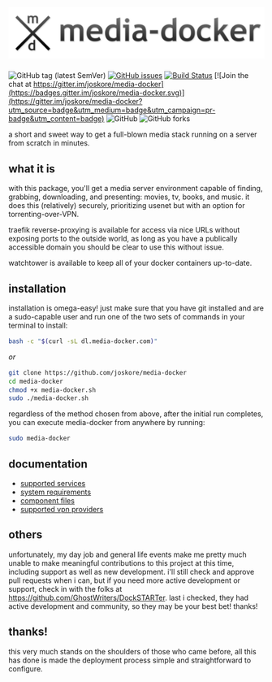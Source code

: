 # [![media-docker](/docs/assets/img/md-logo.png)](https://media-docker.com/)

![GitHub tag (latest SemVer)](https://img.shields.io/github/tag/joskore/media-docker.svg)
[![GitHub issues](https://img.shields.io/github/issues/joskore/media-docker.svg)](https://github.com/joskore/media-docker/issues)
[![Build Status](https://travis-ci.com/joskore/media-docker.svg?branch=master)](https://travis-ci.com/joskore/media-docker) [![Join the chat at https://gitter.im/joskore/media-docker](https://badges.gitter.im/joskore/media-docker.svg)](https://gitter.im/joskore/media-docker?utm_source=badge&utm_medium=badge&utm_campaign=pr-badge&utm_content=badge)
![GitHub](https://img.shields.io/github/license/joskore/media-docker.svg)
![GitHub forks](https://img.shields.io/github/forks/joskore/media-docker.svg?style=social&label=Fork)


a short and sweet way to get a full-blown media stack running on a server from scratch in minutes.

## what it is

with this package, you'll get a media server environment capable of finding, grabbing, downloading, and presenting: movies, tv, books, and music. it does this (relatively) securely, prioritizing usenet but with an option for torrenting-over-VPN.

traefik reverse-proxying is available for access via nice URLs without exposing ports to the outside world, as long as you have a publically accessible domain you should be clear to use this without issue.

watchtower is available to keep all of your docker containers up-to-date.

## installation

installation is omega-easy! just make sure that you have git installed and are a sudo-capable user and run one of the two sets of commands in your terminal to install:

```bash
bash -c "$(curl -sL dl.media-docker.com)"
```

*or*

```bash
git clone https://github.com/joskore/media-docker
cd media-docker
chmod +x media-docker.sh
sudo ./media-docker.sh
```

regardless of the method chosen from above, after the initial run completes, you can execute media-docker from anywhere by running:

```bash
sudo media-docker
```

## documentation

- [supported services](https://media-docker.com/docs/services/)
- [system requirements](https://media-docker.com/docs/requirements/)
- [component files](https://media-docker.com/docs/files/)
- [supported vpn providers](https://github.com/haugene/docker-transmission-openvpn#supported-providers)

## others

unfortunately, my day job and general life events make me pretty much unable to make meaningful contributions to this project at this time, including support as well as new development. i'll still check and approve pull requests when i can, but if you need more active development or support, check in with the folks at https://github.com/GhostWriters/DockSTARTer. last i checked, they had active development and community, so they may be your best bet! thanks!

## thanks!

this very much stands on the shoulders of those who came before, all this has done is made the deployment process simple and straightforward to configure.
